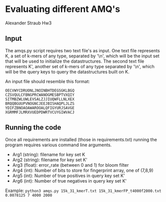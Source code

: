 # Evaluating different AMQ's

Alexander Straub
Hw3

## Input
The amqs.py script requires two text file's as input. One text file represents K, a set of k-mers of any type, separated by '\n', which will be the input set that will be used to initialize the datastructures. The second text file represents K', another set of k-mers of any type separated by '\n', which will be the query keys to query the datastructures built on K.

An input file should resemble this format:
```
OECVWYCDRUONLJNOINBHTDEGSGKLBGQ
CZSVQULCFBNGPRCWANOGMESBPTVXQIY
SITMBZWLUWLEVSALZJJIUQWFLLNLXEX
BRQQBGUUPVNOGNCJEEJBISHAQPLJLZS
YDIFZBNOAOAWAROOALQFIGYURJSAVGE
XGRMMFJLMRXVUEDPDWRTVCUYGIWVACJ
```

## Running the code

Once all requirements are installed (those in requirements.txt) running the program requires various command line arguments.

* Arg1 (string):
filename for key set K
* Arg2 (string):
filename for key set K'
* Arg3 (float):
error_rate (between 0 and 1) for bloom filter
* Arg4 (int):
Number of bits to store for fingerprint array, one of (7,8,9)
* Arg5 (int):
Number of true positives in query key set K'
* Arg6 (int):
Number of true negatives in query key set K'

Example:
```python3 amqs.py 15k_31_kmerT.txt 15k_31_kmerFP_t4000f2000.txt 0.0078125 7 4000 2000```
